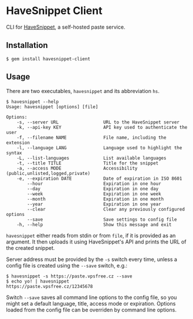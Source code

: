 HaveSnippet Client
==================

CLI for [HaveSnippet](https://github.com/aither64/havesnippet), a self-hosted
paste service.

Installation
------------

    $ gem install havesnippet-client


Usage
-----
There are two executables, `havesnippet` and its abbreviation `hs`.

    $ havesnippet --help
    Usage: havesnippet [options] [file]

    Options:
        -s, --server URL                 URL to the HaveSnippet server
        -k, --api-key KEY                API key used to authenticate the user
        -f, --filename NAME              File name, including the extension
        -l, --language LANG              Language used to highlight the syntax
        -L, --list-languages             List available languages
        -t, --title TITLE                Title for the snippet
        -a, --access MODE                Accessibility (public,unlisted,logged,private)
        -e, --expiration DATE            Date of expiration in ISO 8601
            --hour                       Expiration in one hour
            --day                        Expiration in one day
            --week                       Expiration in one week
            --month                      Expiration in one month
            --year                       Expiration in one year
            --clear                      Clear any previously configured options
            --save                       Save settings to config file
        -h, --help                       Show this message and exit

`havesnippet` either reads from stdin or from `file`, if it is provided as an
argument. It then uploads it using HaveSnippet's API and prints the URL of the
created snippet.

Server address must be provided by the `-s` switch every time, unless a config
file is created using the `--save` switch, e.g.:

    $ havesnippet -s https://paste.vpsfree.cz --save
    $ echo yo! | havesnippet
    https://paste.vpsfree.cz/12345678

Switch `--save` saves all command line options to the config file, so you might
set a default language, title, access mode or expiration.
Options loaded from the config file can be overriden by command line options.
